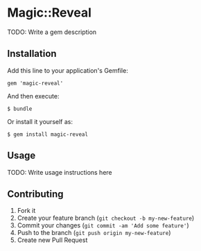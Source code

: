 # Magic::Reveal

TODO: Write a gem description

## Installation

Add this line to your application's Gemfile:

    gem 'magic-reveal'

And then execute:

    $ bundle

Or install it yourself as:

    $ gem install magic-reveal

## Usage

TODO: Write usage instructions here

## Contributing

1. Fork it
2. Create your feature branch (`git checkout -b my-new-feature`)
3. Commit your changes (`git commit -am 'Add some feature'`)
4. Push to the branch (`git push origin my-new-feature`)
5. Create new Pull Request
